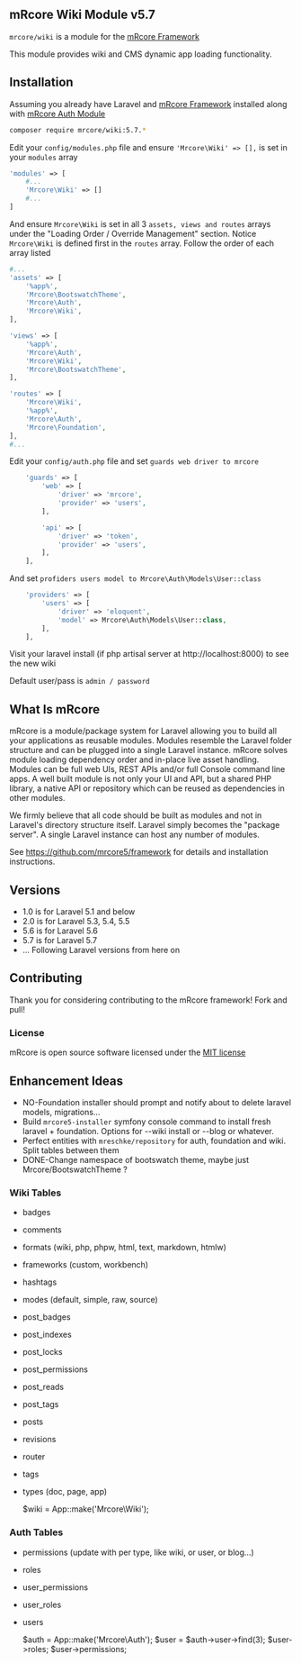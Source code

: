 ## mRcore Wiki Module v5.7

`mrcore/wiki` is a module for the [mRcore Framework](https://github.com/mrcore5/framework)

This module provides wiki and CMS dynamic app loading functionality.


## Installation

Assuming you already have Laravel and [mRcore Framework](https://github.com/mrcore5/framework) installed along with [mRcore Auth Module](https://github.com/mrcore5/auth)
```bash
composer require mrcore/wiki:5.7.*
```

Edit your `config/modules.php` file and ensure `'Mrcore\Wiki' => [],` is set in your `modules` array
```php
'modules' => [
    #...
    'Mrcore\Wiki' => []
    #...
]
```

And ensure `Mrcore\Wiki` is set in all 3 `assets, views and routes` arrays under the "Loading Order / Override Management" section.
Notice `Mrcore\Wiki` is defined first in the `routes` array.  Follow the order of each array listed
```php
#...
'assets' => [
    '%app%',
    'Mrcore\BootswatchTheme',
    'Mrcore\Auth',
    'Mrcore\Wiki',
],

'views' => [
    '%app%',
    'Mrcore\Auth',
    'Mrcore\Wiki',
    'Mrcore\BootswatchTheme',
],

'routes' => [
    'Mrcore\Wiki',
    '%app%',
    'Mrcore\Auth',
    'Mrcore\Foundation',
],
#...
```

Edit your `config/auth.php` file and set `guards web driver to mrcore`
```php
    'guards' => [
        'web' => [
            'driver' => 'mrcore',
            'provider' => 'users',
        ],

        'api' => [
            'driver' => 'token',
            'provider' => 'users',
        ],
    ],
```

And set `profiders users model to Mrcore\Auth\Models\User::class`
```php
    'providers' => [
        'users' => [
            'driver' => 'eloquent',
            'model' => Mrcore\Auth\Models\User::class,
        ],
    ],
```

Visit your laravel install (if php artisal server at http://localhost:8000) to see the new wiki

Default user/pass is `admin / password`




## What Is mRcore

mRcore is a module/package system for Laravel allowing you to build all your applications as reusable modules.
Modules resemble the Laravel folder structure and can be plugged into a single Laravel instance.
mRcore solves module loading dependency order and in-place live asset handling.  Modules can be
full web UIs, REST APIs and/or full Console command line apps.  A well built module is not only your
UI and API, but a shared PHP library, a native API or repository which can be reused as dependencies in other modules.

We firmly believe that all code should be built as modules and not in Laravel's directory structure itself.
Laravel simply becomes the "package server".  A single Laravel instance can host any number of modules.

See https://github.com/mrcore5/framework for details and installation instructions.


## Versions

* 1.0 is for Laravel 5.1 and below
* 2.0 is for Laravel 5.3, 5.4, 5.5
* 5.6 is for Laravel 5.6
* 5.7 is for Laravel 5.7
* ... Following Laravel versions from here on

## Contributing

Thank you for considering contributing to the mRcore framework!  Fork and pull!

### License

mRcore is open source software licensed under the [MIT license](http://mreschke.com/license/mit)









## Enhancement Ideas

* NO-Foundation installer should prompt and notify about to delete laravel models, migrations...
* Build `mrcore5-installer` symfony console command to install fresh laravel + foundation.  Options for --wiki install or --blog or whatever.
* Perfect entities with `mreschke/repository` for auth, foundation and wiki.  Split tables between them
* DONE-Change namespace of bootswatch theme, maybe just Mrcore/BootswatchTheme ?


### Wiki Tables

* badges
* comments
* formats (wiki, php, phpw, html, text, markdown, htmlw)
* frameworks (custom, workbench)
* hashtags
* modes (default, simple, raw, source)
* post_badges
* post_indexes
* post_locks
* post_permissions
* post_reads
* post_tags
* posts
* revisions
* router
* tags
* types (doc, page, app)


    $wiki = App::make('Mrcore\Wiki');


### Auth Tables

* permissions (update with per type, like wiki, or user, or blog...)
* roles
* user_permissions
* user_roles
* users


    $auth = App::make('Mrcore\Auth');
    $user = $auth->user->find(3);
    $user->roles;
    $user->permissions;


